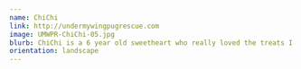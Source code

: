 ```yaml
---
name: ChiChi
link: http://undermywingpugrescue.com
image: UMWPR-ChiChi-05.jpg
blurb: ChiChi is a 6 year old sweetheart who really loved the treats I brought with me!
orientation: landscape
---
```

